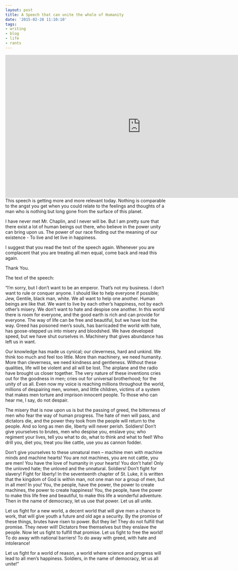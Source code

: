 ```yaml
---
layout: post
title: A Speech that can unite the whole of Humanity
date: '2015-02-28 11:10:10'
tags:
- writing
- blog
- life
- rants
---
```


<iframe width="850" height="450" src="https://www.youtube.com/embed/WibmcsEGLKo" frameborder="0" allowfullscreen></iframe>

<br>
This speech is getting more and more relevant today. Nothing is comparable to the angst you get when you could relate to the feelings and thoughts of a man who is nothing but long gone from the surface of this planet. 

I have never met Mr. Chaplin, and I never will be. But I am pretty sure that there exist a lot of human beings out there, who believe in the power unity can bring upon us. The power of our race finding out the meaning of our existence -  To live and let live in happiness.

I suggest that you read the text of the speech again. Whenever you are complacent that you are treating all men equal, come back and read this again.

Thank You.

The text of the speech:

“I’m sorry, but I don’t want to be an emperor. That’s not my business. I don’t want to rule or conquer anyone. I should like to help everyone if possible; Jew, Gentile, black man, white. We all want to help one another. Human beings are like that. We want to live by each other’s happiness, not by each other’s misery. We don’t want to hate and despise one another. In this world there is room for everyone, and the good earth is rich and can provide for everyone. The way of life can be free and beautiful, but we have lost the way. Greed has poisoned men’s souls, has barricaded the world with hate, has goose-stepped us into misery and bloodshed. We have developed speed, but we have shut ourselves in. Machinery that gives abundance has left us in want.

Our knowledge has made us cynical; our cleverness, hard and unkind. We think too much and feel too little. More than machinery, we need humanity. More than cleverness, we need kindness and gentleness. Without these qualities, life will be violent and all will be lost. The airplane and the radio have brought us closer together. The very nature of these inventions cries out for the goodness in men; cries out for universal brotherhood; for the unity of us all. Even now my voice is reaching millions throughout the world, millions of despairing men, women, and little children, victims of a system that makes men torture and imprison innocent people. To those who can hear me, I say, do not despair.

The misery that is now upon us is but the passing of greed, the bitterness of men who fear the way of human progress. The hate of men will pass, and dictators die, and the power they took from the people will return to the people. And so long as men die, liberty will never perish. Soldiers! Don’t give yourselves to brutes, men who despise you, enslave you; who regiment your lives, tell you what to do, what to think and what to feel! Who drill you, diet you, treat you like cattle, use you as cannon fodder.

Don’t give yourselves to these unnatural men – machine men with machine minds and machine hearts! You are not machines, you are not cattle, you are men! You have the love of humanity in your hearts! You don’t hate! Only the unloved hate; the unloved and the unnatural. Soldiers! Don’t fight for slavery! Fight for liberty! In the seventeenth chapter of St. Luke, it is written that the kingdom of God is within man, not one man nor a group of men, but in all men! In you! You, the people, have the power, the power to create machines, the power to create happiness! You, the people, have the power to make this life free and beautiful, to make this life a wonderful adventure. Then in the name of democracy, let us use that power. Let us all unite.

Let us fight for a new world, a decent world that will give men a chance to work, that will give youth a future and old age a security. By the promise of these things, brutes have risen to power. But they lie! They do not fulfill that promise. They never will! Dictators free themselves but they enslave the people. Now let us fight to fulfill that promise. Let us fight to free the world! To do away with national barriers! To do away with greed, with hate and intolerance!

Let us fight for a world of reason, a world where science and progress will lead to all men’s happiness. Soldiers, in the name of democracy, let us all unite!” 


